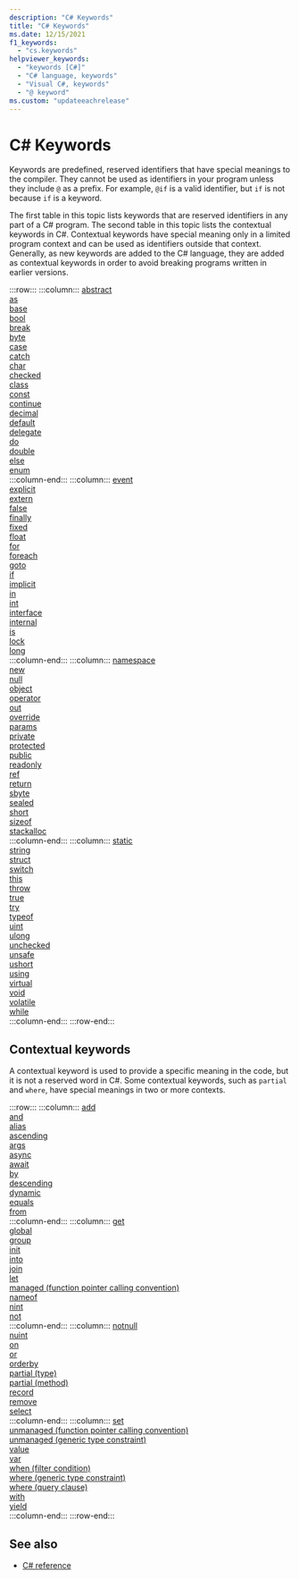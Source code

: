 ```yaml
---
description: "C# Keywords"
title: "C# Keywords"
ms.date: 12/15/2021
f1_keywords: 
  - "cs.keywords"
helpviewer_keywords:
  - "keywords [C#]"
  - "C# language, keywords"
  - "Visual C#, keywords"
  - "@ keyword"
ms.custom: "updateeachrelease"
---
```

# C# Keywords

Keywords are predefined, reserved identifiers that have special meanings to the compiler. They cannot be used as identifiers in your program unless they include `@` as a prefix. For example, `@if` is a valid identifier, but `if` is not because `if` is a keyword.

The first table in this topic lists keywords that are reserved identifiers in any part of a C# program. The second table in this topic lists the contextual keywords in C#. Contextual keywords have special meaning only in a limited program context and can be used as identifiers outside that context. Generally, as new keywords are added to the C# language, they are added as contextual keywords in order to avoid breaking programs written in earlier versions.

:::row:::
    :::column:::
        [abstract](abstract.md)  
        [as](../operators/type-testing-and-cast.md#as-operator)  
        [base](base.md)  
        [bool](../builtin-types/bool.md)  
        [break](../statements/jump-statements.md#the-break-statement)  
        [byte](../builtin-types/integral-numeric-types.md)  
        [case](../statements/selection-statements.md#the-switch-statement)  
        [catch](try-catch.md)  
        [char](../builtin-types/char.md)  
        [checked](checked.md)  
        [class](class.md)  
        [const](const.md)  
        [continue](../statements/jump-statements.md#the-continue-statement)  
        [decimal](../builtin-types/floating-point-numeric-types.md)  
        [default](default.md)  
        [delegate](../builtin-types/reference-types.md)  
        [do](../statements/iteration-statements.md#the-do-statement)  
        [double](../builtin-types/floating-point-numeric-types.md)  
        [else](../statements/selection-statements.md#the-if-statement)  
        [enum](../builtin-types/enum.md)  
    :::column-end:::
    :::column:::
        [event](event.md)  
        [explicit](../operators/user-defined-conversion-operators.md)  
        [extern](extern.md)  
        [false](../builtin-types/bool.md)  
        [finally](try-finally.md)  
        [fixed](fixed-statement.md)  
        [float](../builtin-types/floating-point-numeric-types.md)  
        [for](../statements/iteration-statements.md#the-for-statement)  
        [foreach](../statements/iteration-statements.md#the-foreach-statement)  
        [goto](../statements/jump-statements.md#the-goto-statement)  
        [if](../statements/selection-statements.md#the-if-statement)  
        [implicit](../operators/user-defined-conversion-operators.md)  
        [in](in.md)  
        [int](../builtin-types/integral-numeric-types.md)  
        [interface](interface.md)  
        [internal](internal.md)  
        [is](../operators/is.md)  
        [lock](../statements/lock.md)  
        [long](../builtin-types/integral-numeric-types.md)  
    :::column-end:::
    :::column:::
        [namespace](namespace.md)  
        [new](../operators/new-operator.md)  
        [null](null.md)  
        [object](../builtin-types/reference-types.md)  
        [operator](../operators/operator-overloading.md)  
        [out](out.md)  
        [override](override.md)  
        [params](params.md)  
        [private](private.md)  
        [protected](protected.md)  
        [public](public.md)  
        [readonly](readonly.md)  
        [ref](ref.md)  
        [return](../statements/jump-statements.md#the-return-statement)  
        [sbyte](../builtin-types/integral-numeric-types.md)  
        [sealed](sealed.md)  
        [short](../builtin-types/integral-numeric-types.md)  
        [sizeof](../operators/sizeof.md)  
        [stackalloc](../operators/stackalloc.md)  
    :::column-end:::
    :::column:::
        [static](static.md)  
        [string](../builtin-types/reference-types.md)  
        [struct](../builtin-types/struct.md)  
        [switch](../operators/switch-expression.md)  
        [this](this.md)  
        [throw](throw.md)  
        [true](../builtin-types/bool.md)  
        [try](try-catch.md)  
        [typeof](../operators/type-testing-and-cast.md#typeof-operator)  
        [uint](../builtin-types/integral-numeric-types.md)  
        [ulong](../builtin-types/integral-numeric-types.md)  
        [unchecked](unchecked.md)  
        [unsafe](unsafe.md)  
        [ushort](../builtin-types/integral-numeric-types.md)  
        [using](using.md)  
        [virtual](virtual.md)  
        [void](../builtin-types/void.md)  
        [volatile](volatile.md)  
        [while](../statements/iteration-statements.md#the-while-statement)  
    :::column-end:::
:::row-end:::

## Contextual keywords

A contextual keyword is used to provide a specific meaning in the code, but it is not a reserved word in C#. Some contextual keywords, such as `partial` and `where`, have special meanings in two or more contexts.

:::row:::
    :::column:::
        [add](add.md)  
        [and](../operators/patterns.md#logical-patterns)  
        [alias](extern-alias.md)  
        [ascending](ascending.md)  
        [args](../../fundamentals/program-structure/top-level-statements.md#args)  
        [async](async.md)  
        [await](../operators/await.md)  
        [by](by.md)  
        [descending](descending.md)  
        [dynamic](../builtin-types/reference-types.md)  
        [equals](equals.md)  
        [from](from-clause.md)  
    :::column-end:::
    :::column:::
        [get](get.md)  
        [global](../operators/namespace-alias-qualifier.md)  
        [group](group-clause.md)  
        [init](init.md)  
        [into](into.md)  
        [join](join-clause.md)  
        [let](let-clause.md)  
        [managed (function pointer calling convention)](../unsafe-code.md#function-pointers)  
        [nameof](../operators/nameof.md)  
        [nint](../builtin-types/nint-nuint.md)  
        [not](../operators/patterns.md#logical-patterns)  
    :::column-end:::
    :::column:::
        [notnull](../../programming-guide/generics/constraints-on-type-parameters.md#notnull-constraint)  
        [nuint](../builtin-types/nint-nuint.md)  
        [on](on.md)  
        [or](../operators/patterns.md#logical-patterns)  
        [orderby](orderby-clause.md)  
        [partial (type)](partial-type.md)  
        [partial (method)](partial-method.md)  
        [record](../../fundamentals/types/records.md)  
        [remove](remove.md)  
        [select](select-clause.md)  
    :::column-end:::
    :::column:::
        [set](set.md)  
        [unmanaged (function pointer calling convention)](../unsafe-code.md#function-pointers)  
        [unmanaged (generic type constraint)](../../programming-guide/generics/constraints-on-type-parameters.md#unmanaged-constraint)  
        [value](value.md)  
        [var](var.md)  
        [when (filter condition)](when.md)  
        [where (generic type constraint)](where-generic-type-constraint.md)  
        [where (query clause)](where-clause.md)  
        [with](../operators/with-expression.md)  
        [yield](yield.md)  
    :::column-end:::
:::row-end:::

## See also

- [C# reference](../index.md)
